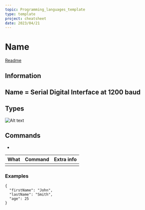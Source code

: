 ```yaml
---
topic: Programming_languages_template
type: template
project: cheatsheet
date: 2023/04/21
---
```


# Name
[Readme](../README.md)
## Information

Name = Serial Digital Interface at 1200 baud
- 

## Types

![Alt text](../Images/I²C_Working.png)
## Commands
- 

| What | Command | Extra info |
| ---- | :-----: | ---------- |
|      |         |            |

### Examples
```
{
  "firstName": "John",
  "lastName": "Smith",
  "age": 25
}
``` 